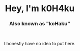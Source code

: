 <h1 align="center">Hey, I'm k0H4ku</h1>
<h3 align="center">Also known as "koHaku"</h3>
<br>
<p align="center">I honestly have no idea to put here.</p>
